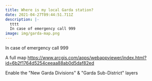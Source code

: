 ```yaml
---
title: Where is my local Garda station?
date: 2021-04-27T09:44:51.711Z
description: |-
  tttt
  In case of emergency call 999
image: img/garda-map.png
---
```


In case of emergency call 999

A full map
https://www.arcgis.com/apps/webappviewer/index.html?id=6b2f1764d5254ceeaa88ab0d5daf82ed

Enable the "New Garda Divisions" & "Garda Sub-District" layers

